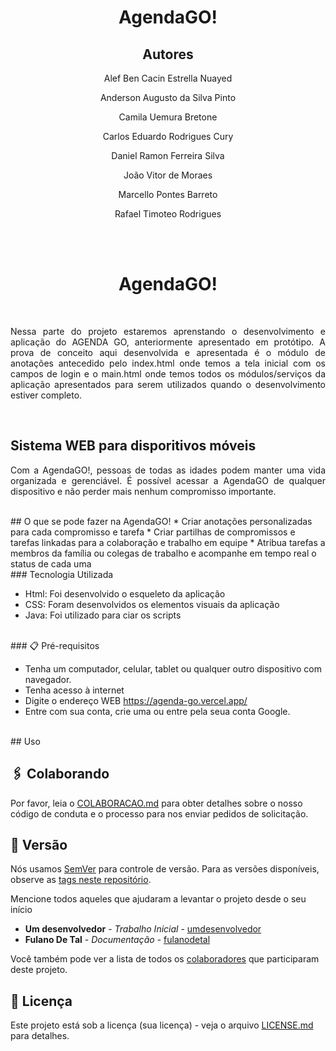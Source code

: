 <h1 align="center"> AgendaGO!</h1>

<h2 align="center"> Autores</h2>

<p align="center">Alef Ben Cacin Estrella Nuayed</p>

<p align="center">Anderson Augusto da Silva Pinto</p>

<p align="center">Camila Uemura Bretone</p>

<p align="center">Carlos Eduardo Rodrigues Cury</p>

<p align="center">Daniel Ramon Ferreira Silva</p>

<p align="center">João Vitor de Moraes</p>

<p align="center">Marcello Pontes Barreto</p>

<p align="center">Rafael Timoteo Rodrigues</p>

<br><br>
<h1 align="center"> AgendaGO!</h1>

<br>
<p align="justify">Nessa parte do projeto estaremos aprenstando o desenvolvimento e aplicação do AGENDA GO, anteriormente apresentado em protótipo. A prova de conceito aqui desenvolvida e apresentada é o módulo de anotações antecedido pelo index.html onde temos a tela inicial com os campos de login e o main.html onde temos todos os módulos/serviços da aplicação apresentados para serem utilizados quando o desenvolvimento estiver completo.</p>

<br>
<h2>Sistema WEB para disporitivos móveis</h2>

<p align="justify">Com a AgendaGO!, pessoas de todas as idades podem manter uma vida organizada e gerenciável. É possível acessar a AgendaGO de qualquer dispositivo e não perder mais nenhum compromisso importante.</p> 

<br>
## O que se pode fazer na AgendaGO!
* Criar anotações personalizadas para cada compromisso e tarefa 
* Criar partilhas de compromissos e tarefas linkadas para a  colaboração e trabalho em equipe
* Atribua tarefas a membros da família ou colegas de trabalho e acompanhe em tempo real o status de cada uma

<br>
### Tecnologia Utilizada

* Html: Foi desenvolvido o esqueleto da aplicação
* CSS: Foram desenvolvidos os elementos visuais da aplicação
* Java: Foi utilizado para ciar os scripts

<br>
### 📋 Pré-requisitos

* Tenha um computador, celular, tablet ou qualquer outro dispositivo com navegador.
* Tenha acesso à internet
* Digite o endereço WEB https://agenda-go.vercel.app/
* Entre com sua conta, crie uma ou entre pela seua conta Google.

<br>
## Uso





## 🖇️ Colaborando

Por favor, leia o [COLABORACAO.md](https://gist.github.com/usuario/linkParaInfoSobreContribuicoes) para obter detalhes sobre o nosso código de conduta e o processo para nos enviar pedidos de solicitação.

## 📌 Versão

Nós usamos [SemVer](http://semver.org/) para controle de versão. Para as versões disponíveis, observe as [tags neste repositório](https://github.com/suas/tags/do/projeto). 



Mencione todos aqueles que ajudaram a levantar o projeto desde o seu início

* **Um desenvolvedor** - *Trabalho Inicial* - [umdesenvolvedor](https://github.com/linkParaPerfil)
* **Fulano De Tal** - *Documentação* - [fulanodetal](https://github.com/linkParaPerfil)

Você também pode ver a lista de todos os [colaboradores](https://github.com/usuario/projeto/colaboradores) que participaram deste projeto.

## 📄 Licença

Este projeto está sob a licença (sua licença) - veja o arquivo [LICENSE.md](https://github.com/usuario/projeto/licenca) para detalhes.
